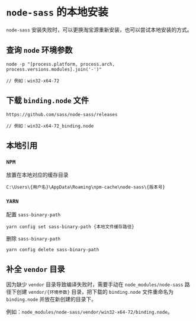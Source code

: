 # `node-sass` 的本地安装

`node-sass` 安装失败时，可以更换淘宝源重新安装，也可以尝试本地安装的方式。

## 查询 `node` 环境参数

```
node -p "[process.platform, process.arch, process.versions.modules].join('-')"

// 例如：win32-x64-72
```

## 下载 `binding.node` 文件

```
https://github.com/sass/node-sass/releases

// 例如：win32-x64-72_binding.node
```

## 本地引用

### `NPM`

放置在本地对应的缓存目录

```
C:\Users\{用户名}\AppData\Roaming\npm-cache\node-sass\{版本号}
```

### `YARN`

配置 `sass-binary-path`

```
yarn config set sass-binary-path {本地文件缓存路径}
```

删除 `sass-binary-path`

```
yarn config delete sass-binary-path
```

## 补全 `vendor` 目录

因为缺少 `vendor` 目录导致编译失败时，需要手动在 `node_modules/node-sass` 路径下创建 `vendor/{环境参数}` 目录，把下载的 `binding.node` 文件重命名为 `binding.node` 并放在新创建的目录下。

例如：`node_modules/node-sass/vendor/win32-x64-72/binding.node`。
